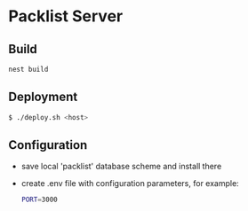 # Packlist Server

## Build
```bash
nest build
```


## Deployment
```bash
$ ./deploy.sh <host>
```

## Configuration
- save local 'packlist' database scheme and install there
- create .env file with configuration parameters, for example:

	```bash
	PORT=3000
	```
